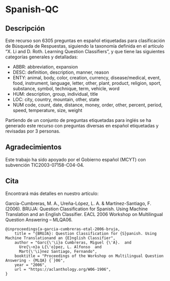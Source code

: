 # Spanish-QC

## Descripción

Este recurso son 6305 preguntas en español etiquetadas para clasificación de Búsqueda de Respuestas, siguiendo la taxonomía definida en el artículo “X. Li and D. Roth. Learning Question Classifiers”, y que tiene las siguientes categorías generales y detalladas:

- ABBR: abbreviation, expansion
- DESC: definition, description, manner, reason
- ENTY: animal, body, color, creation, currency, disease/medical, event, food, instrument, language, letter, other, plant, product, religion, sport, substance, symbol, technique, term, vehicle, word
- HUM: description, group, individual, title
- LOC: city, country, mountain, other, state
- NUM code, count, date, distance, money, order, other, percent, period, speed, temperature, size, weight

Partiendo de un conjunto de preguntas etiquetadas para inglés se ha generado este recurso con preguntas diversas en español etiquetadas y revisadas por 3 personas.

## Agradecimientos

Este trabajo ha sido apoyado por el Gobierno español (MCYT) con subvención TIC2003-07158-C04-04.

## Cita

Encontrará más detalles en nuestro artículo:

García-Cumbreras, M. A., Ureña-López, L. A. & Martínez-Santiago, F. (2006). BRUJA: Question Classification for Spanish. Using Machine Translation and an English Classifier. EACL 2006 Workshop on Multilingual Question Answering – MLQA06.
```
@inproceedings{a-garcia-cumbreras-etal-2006-bruja,
    title = "{BRUJA}: Question Classification for {S}panish. Using Machine Translationand an {E}nglish Classifier",
    author = "Garc{\'\i}a Cumbreras, Miguel {\'A}.  and
      Ure{\~n}a L{\'o}pez, L. Alfonso  and
      Mart{\'\i}nez Santiago, Fernando",
    booktitle = "Proceedings of the Workshop on Multilingual Question Answering - {MLQA} {`}06",
    year = "2006",
    url = "https://aclanthology.org/W06-1906",
}
```
